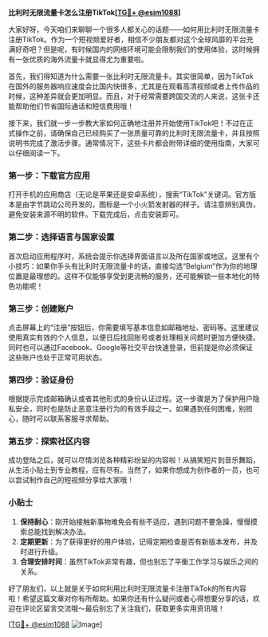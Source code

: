 **比利时无限流量卡怎么注册TikTok[[TG💪+ @esim1088](https://t.me/s/esim1088)]**

大家好呀，今天咱们来聊聊一个很多人都关心的话题——如何用比利时无限流量卡注册TikTok。作为一个短视频爱好者，相信不少朋友都对这个全球风靡的平台充满好奇吧？但是呢，有时候国内的网络环境可能会限制我们的使用体验，这时候拥有一张优质的海外流量卡就显得尤为重要啦。

首先，我们得知道为什么需要一张比利时无限流量卡。其实很简单，因为TikTok在国外的服务器响应速度会比国内快很多，尤其是在观看高清视频或者上传作品的时候，这种差异就会更加明显。而且，对于经常需要跨国交流的人来说，这张卡还能帮助他们节省国际通话和短信费用哦！

接下来，我们就一步一步教大家如何正确地注册并开始使用TikTok吧！不过在正式操作之前，请确保自己已经购买了一张质量可靠的比利时无限流量卡，并且按照说明书完成了激活步骤。通常情况下，这些卡片都会附带详细的使用指南，大家可以仔细阅读一下。

### 第一步：下载官方应用

打开手机的应用商店（无论是苹果还是安卓系统），搜索“TikTok”关键词。官方版本是由字节跳动公司开发的，图标是一个小火箭发射器的样子。请注意辨别真伪，避免安装来源不明的软件。下载完成后，点击安装即可。

### 第二步：选择语言与国家设置

首次启动应用程序时，系统会提示你选择界面语言以及所在国家或地区。这里有个小技巧：如果你手头有比利时无限流量卡的话，直接勾选“Belgium”作为你的地理位置是最理想的。这样不仅能够享受到更流畅的服务，还可能解锁一些本地化的特色功能呢！

### 第三步：创建账户

点击屏幕上的“注册”按钮后，你需要填写基本信息如邮箱地址、密码等。这里建议使用真实有效的个人信息，以便日后找回账号或者处理相关问题时更加方便快捷。同时也可以通过Facebook、Google等社交平台快速登录，但前提是你必须保证这些账户也处于正常可用状态。

### 第四步：验证身份

根据提示完成邮箱确认或者其他形式的身份认证过程。这一步骤是为了保护用户隐私安全，同时也是防止恶意注册行为的有效手段之一。如果遇到任何困难，别担心，随时可以联系客服寻求帮助。

### 第五步：探索社区内容

成功登陆之后，就可以尽情浏览各种精彩纷呈的内容啦！从搞笑短片到音乐舞蹈，从生活小贴士到专业教程，应有尽有。当然了，如果你想成为创作者的一员，也可以尝试制作自己的短视频分享给大家哦！

### 小贴士

1. **保持耐心**：刚开始接触新事物难免会有些不适应，遇到问题不要急躁，慢慢摸索总能找到解决办法。
2. **定期更新**：为了获得更好的用户体验，记得定期检查是否有新版本发布，并及时进行升级。
3. **合理安排时间**：虽然TikTok非常有趣，但也别忘了平衡工作学习与娱乐之间的关系。

好了朋友们，以上就是关于如何利用比利时无限流量卡注册TikTok的所有内容啦！希望这篇文章对你有所帮助。如果你还有什么疑问或者心得想要分享的话，欢迎在评论区留言交流哦～最后别忘了关注我们，获取更多实用资讯哦！

[[TG💪+ @esim1088](https://t.me/s/esim1088) ![Image](https://i.postimg.cc/4NQfJmqS/Snipaste-2025-05-13-00-14-12.png)]